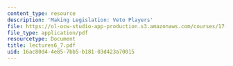 ```yaml
---
content_type: resource
description: 'Making Legislation: Veto Players'
file: https://ol-ocw-studio-app-production.s3.amazonaws.com/courses/17-20-introduction-to-the-american-political-process-spring-2004/16ac80d44e857bb5b18103d423a70015_lectures6_7.pdf
file_type: application/pdf
resourcetype: Document
title: lectures6_7.pdf
uid: 16ac80d4-4e85-7bb5-b181-03d423a70015
---
```

